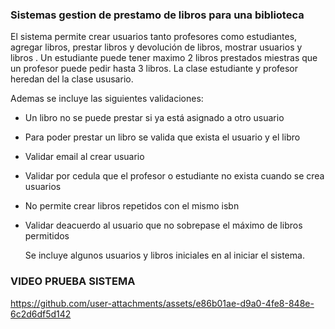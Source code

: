### Sistemas gestion de prestamo de libros para una biblioteca

El sistema permite crear usuarios tanto profesores como estudiantes, agregar libros, prestar libros y devolución de libros, mostrar usuarios y libros .
Un estudiante puede tener maximo 2 libros prestados miestras que un profesor puede pedir hasta 3 libros.
La clase estudiante y profesor heredan del la clase ususario.

Ademas se incluye las siguientes validaciones: 

- Un libro no se puede prestar si ya está asignado a otro usuario
- Para poder prestar un libro se valida que exista el usuario y el libro
- Validar email al crear usuario
- Validar por cedula que el profesor o estudiante no exista cuando se crea usuarios 
- No permite crear libros repetidos con el mismo isbn
- Validar deacuerdo al usuario que no sobrepase el máximo de libros permitidos

  Se incluye algunos usuarios y libros iniciales en al iniciar el sistema.
  
### VIDEO PRUEBA SISTEMA

https://github.com/user-attachments/assets/e86b01ae-d9a0-4fe8-848e-6c2d6df5d142

